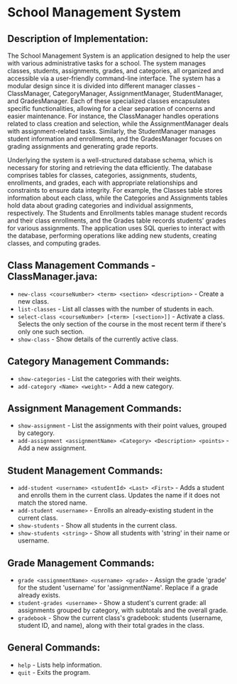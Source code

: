 # School Management System

## Description of Implementation:
The School Management System is an application designed to help the user with various administrative tasks for a school. 
The system manages classes, students, assignments, grades, and categories, all organized and accessible via a user-friendly command-line interface. 
The system has a modular design since it is divided into different manager classes - ClassManager, CategoryManager, AssignmentManager, StudentManager, and GradesManager. 
Each of these specialized classes encapsulates specific functionalities, allowing for a clear separation of concerns and easier maintenance. 
For instance, the ClassManager handles operations related to class creation and selection, while the AssignmentManager deals with assignment-related tasks. 
Similarly, the StudentManager manages student information and enrollments, and the GradesManager focuses on grading assignments and generating grade reports.

Underlying the system is a well-structured database schema, which is necessary for storing and retrieving the data efficiently. 
The database comprises tables for classes, categories, assignments, students, enrollments, and grades, each with appropriate relationships and constraints to ensure data integrity. 
For example, the Classes table stores information about each class, while the Categories and Assignments tables hold data about grading categories and individual assignments, respectively. 
The Students and Enrollments tables manage student records and their class enrollments, and the Grades table records students' grades for various assignments. 
The application uses SQL queries to interact with the database, performing operations like adding new students, creating classes, and computing grades. 

## Class Management Commands - ClassManager.java:
- `new-class <courseNumber> <term> <section> <description>` - Create a new class.
- `list-classes` - List all classes with the number of students in each.
- `select-class <courseNumber> [<term> [<section>]]` - Activate a class. Selects the only section of the course in the most recent term if there's only one such section.
- `show-class` - Show details of the currently active class.

## Category Management Commands:
- `show-categories` - List the categories with their weights.
- `add-category <Name> <weight>` - Add a new category.

## Assignment Management Commands:
- `show-assignment` - List the assignments with their point values, grouped by category.
- `add-assignment <assignmentName> <Category> <Description> <points>` - Add a new assignment.

## Student Management Commands:
- `add-student <username> <studentId> <Last> <First>` - Adds a student and enrolls them in the current class. Updates the name if it does not match the stored name.
- `add-student <username>` - Enrolls an already-existing student in the current class.
- `show-students` - Show all students in the current class.
- `show-students <string>` - Show all students with 'string' in their name or username.

## Grade Management Commands:
- `grade <assignmentName> <username> <grade>` - Assign the grade 'grade' for the student 'username' for 'assignmentName'. Replace if a grade already exists.
- `student-grades <username>` - Show a student's current grade: all assignments grouped by category, with subtotals and the overall grade.
- `gradebook` - Show the current class's gradebook: students (username, student ID, and name), along with their total grades in the class.

## General Commands:
- `help` - Lists help information.
- `quit` - Exits the program.

